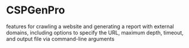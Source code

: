 # CSPGenPro
features for crawling a website and generating a report with external domains, including options to specify the URL, maximum depth, timeout, and output file via command-line arguments

